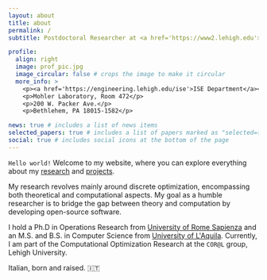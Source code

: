 ```yaml
---
layout: about
title: about
permalink: /
subtitle: Postdoctoral Researcher at <a href='https://www2.lehigh.edu'>Lehigh University</a>.

profile:
  align: right
  image: prof_pic.jpg
  image_circular: false # crops the image to make it circular
  more_info: >
    <p><a href='https://engineering.lehigh.edu/ise'>ISE Department</a></p>
    <p>Mohler Laboratory, Room 472</p>
    <p>200 W. Packer Ave.</p>
    <p>Bethlehem, PA 18015-1582</p>

news: true # includes a list of news items
selected_papers: true # includes a list of papers marked as "selected={true}"
social: true # includes social icons at the bottom of the page
---
```


`Hello world!` Welcome to my website, where you can explore everything about my <a href='/research/'>research</a> and <a href='/software/'>projects</a>.

My research revolves mainly around discrete optimization, encompassing both theoretical and computational
aspects. My goal as a humble researcher is to bridge the gap between theory and computation by developing open-source software.

I hold a Ph.D in Operations Research from [University of Rome Sapienza](https://www.uniroma1.it/en/pagina-strutturale/home) and an M.S. and B.S. in Computer Science from [University of L'Aquila](https://www.uniroma1.it/en/pagina-strutturale/home).
Currently, I am part of the Computational Optimization Research at the `COR@L` group, Lehigh University.

Italian, born and raised. 🇮🇹

